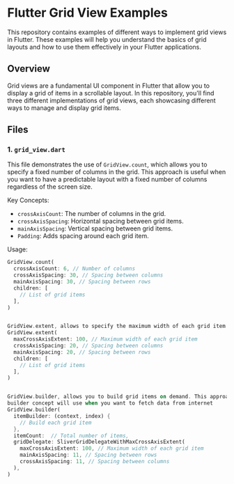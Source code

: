 # Flutter Grid View Examples

This repository contains examples of different ways to implement grid views in Flutter. These examples will help you understand the basics of grid layouts and how to use them effectively in your Flutter applications.

## Overview

Grid views are a fundamental UI component in Flutter that allow you to display a grid of items in a scrollable layout. In this repository, you'll find three different implementations of grid views, each showcasing different ways to manage and display grid items.

## Files

### 1. `grid_view.dart`

This file demonstrates the use of `GridView.count`, which allows you to specify a fixed number of columns in the grid. This approach is useful when you want to have a predictable layout with a fixed number of columns regardless of the screen size.

Key Concepts:
- `crossAxisCount`: The number of columns in the grid.
- `crossAxisSpacing`: Horizontal spacing between grid items.
- `mainAxisSpacing`: Vertical spacing between grid items.
- `Padding`: Adds spacing around each grid item.

Usage:
```dart
GridView.count(
  crossAxisCount: 6, // Number of columns
  crossAxisSpacing: 30, // Spacing between columns
  mainAxisSpacing: 30, // Spacing between rows
  children: [
    // List of grid items
  ],
)


GridView.extent, allows to specify the maximum width of each grid item. This approach dynamically adjusts the number of columns based on the available screen width and the maximum item width.
GridView.extent(
  maxCrossAxisExtent: 100, // Maximum width of each grid item
  crossAxisSpacing: 20, // Spacing between columns
  mainAxisSpacing: 20, // Spacing between rows
  children: [
    // List of grid items
  ],
)


GridView.builder, allows you to build grid items on demand. This approach is efficient for large datasets, as it only builds items that are visible on the screen.
builder concept will use when you want to fetch data from internet
GridView.builder(
  itemBuilder: (context, index) {
    // Build each grid item
  },
  itemCount:  // Total number of items,
  gridDelegate: SliverGridDelegateWithMaxCrossAxisExtent(
    maxCrossAxisExtent: 100, // Maximum width of each grid item
    mainAxisSpacing: 11, // Spacing between rows
    crossAxisSpacing: 11, // Spacing between columns
  ),
)
